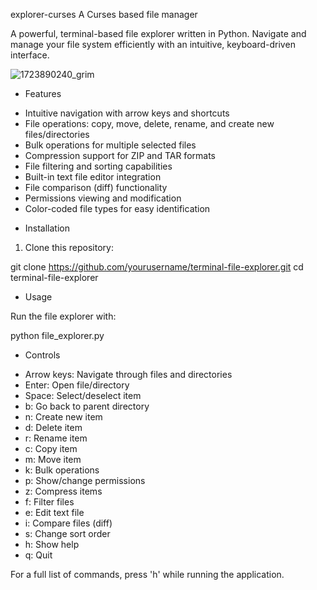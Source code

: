 explorer-curses
A Curses based file manager 

A powerful, terminal-based file explorer written in Python. Navigate and manage your file system efficiently with an intuitive, keyboard-driven interface.

![1723890240_grim](https://github.com/user-attachments/assets/b667c693-199f-4adc-8f75-c5e5e3f0e61b)


* Features

- Intuitive navigation with arrow keys and shortcuts
- File operations: copy, move, delete, rename, and create new files/directories
- Bulk operations for multiple selected files
- Compression support for ZIP and TAR formats
- File filtering and sorting capabilities
- Built-in text file editor integration
- File comparison (diff) functionality
- Permissions viewing and modification
- Color-coded file types for easy identification



* Installation

1. Clone this repository:

git clone https://github.com/yourusername/terminal-file-explorer.git
cd terminal-file-explorer




* Usage

Run the file explorer with:

python file_explorer.py


* Controls

- Arrow keys: Navigate through files and directories
- Enter: Open file/directory
- Space: Select/deselect item
- b: Go back to parent directory
- n: Create new item
- d: Delete item
- r: Rename item
- c: Copy item
- m: Move item
- k: Bulk operations
- p: Show/change permissions
- z: Compress items
- f: Filter files
- e: Edit text file
- i: Compare files (diff)
- s: Change sort order
- h: Show help
- q: Quit

For a full list of commands, press 'h' while running the application.
